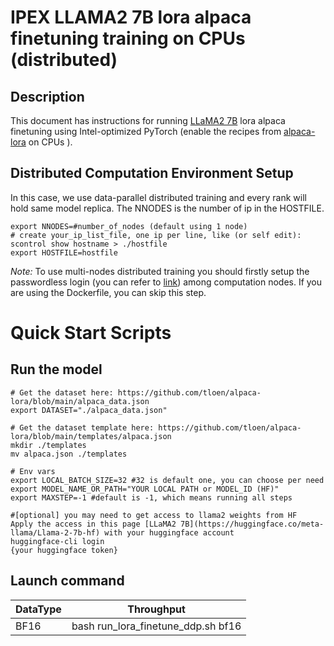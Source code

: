 # IPEX LLAMA2 7B lora alpaca finetuning training on CPUs (distributed)

## Description

This document has instructions for running [LLaMA2 7B](https://huggingface.co/meta-llama/Llama-2-7b-hf)  lora alpaca finetuning using Intel-optimized PyTorch (enable the recipes from [alpaca-lora](https://github.com/tloen/alpaca-lora/tree/main) on CPUs ).

## Distributed Computation Environment Setup

In this case, we use data-parallel distributed training and every rank will hold same model replica. The NNODES is the number of ip in the HOSTFILE.

```
export NNODES=#number_of_nodes (default using 1 node)
# create your_ip_list_file, one ip per line, like (or self edit):
scontrol show hostname > ./hostfile
export HOSTFILE=hostfile 
```

*Note:* To use multi-nodes distributed training you should firstly setup the passwordless login (you can refer to [link](https://linuxize.com/post/how-to-setup-passwordless-ssh-login/)) among computation nodes. If you are using the Dockerfile, you can skip this step.

# Quick Start Scripts  

## Run the model

```
# Get the dataset here: https://github.com/tloen/alpaca-lora/blob/main/alpaca_data.json
export DATASET="./alpaca_data.json"

# Get the dataset template here: https://github.com/tloen/alpaca-lora/blob/main/templates/alpaca.json
mkdir ./templates
mv alpaca.json ./templates

# Env vars
export LOCAL_BATCH_SIZE=32 #32 is default one, you can choose per need
export MODEL_NAME_OR_PATH="YOUR LOCAL PATH or MODEL_ID (HF)"
export MAXSTEP=-1 #default is -1, which means running all steps

#[optional] you may need to get access to llama2 weights from HF
Apply the access in this page [LLaMA2 7B](https://huggingface.co/meta-llama/Llama-2-7b-hf) with your huggingface account
huggingface-cli login
{your huggingface token}
```

## Launch command

|  DataType   | Throughput  |
| ----------- | ----------- |
| BF16        | bash run_lora_finetune_ddp.sh bf16  |